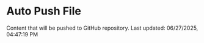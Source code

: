 # Auto Push File

Content that will be pushed to GitHub repository.
Last updated: 06/27/2025, 04:47:19 PM